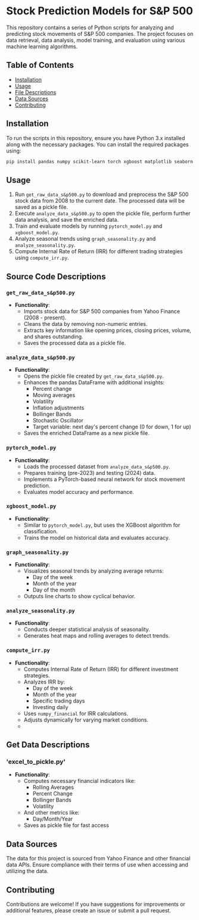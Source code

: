 # Stock Prediction Models for S&P 500

This repository contains a series of Python scripts for analyzing and predicting stock movements of S&P 500 companies. The project focuses on data retrieval, data analysis, model training, and evaluation using various machine learning algorithms.

## Table of Contents

- [Installation](#installation)
- [Usage](#usage)
- [File Descriptions](#file-descriptions)
- [Data Sources](#data-sources)
- [Contributing](#contributing)

## Installation

To run the scripts in this repository, ensure you have Python 3.x installed along with the necessary packages. You can install the required packages using:

```bash
pip install pandas numpy scikit-learn torch xgboost matplotlib seaborn numpy-financial yfinance
```

## Usage

1. Run `get_raw_data_s&p500.py` to download and preprocess the S&P 500 stock data from 2008 to the current date. The processed data will be saved as a pickle file.
2. Execute `analyze_data_s&p500.py` to open the pickle file, perform further data analysis, and save the enriched data.
3. Train and evaluate models by running `pytorch_model.py` and `xgboost_model.py`.
4. Analyze seasonal trends using `graph_seasonality.py` and `analyze_seasonality.py`.
5. Compute Internal Rate of Return (IRR) for different trading strategies using `compute_irr.py`.

## Source Code Descriptions

### `get_raw_data_s&p500.py`

- **Functionality**: 
  - Imports stock data for S&P 500 companies from Yahoo Finance (2008 - present).
  - Cleans the data by removing non-numeric entries.
  - Extracts key information like opening prices, closing prices, volume, and shares outstanding.
  - Saves the processed data as a pickle file.

### `analyze_data_s&p500.py`

- **Functionality**: 
  - Opens the pickle file created by `get_raw_data_s&p500.py`.
  - Enhances the pandas DataFrame with additional insights:
    - Percent change
    - Moving averages
    - Volatility
    - Inflation adjustments
    - Bollinger Bands
    - Stochastic Oscillator
    - Target variable: next day's percent change (0 for down, 1 for up)
  - Saves the enriched DataFrame as a new pickle file.

### `pytorch_model.py`

- **Functionality**: 
  - Loads the processed dataset from `analyze_data_s&p500.py`.
  - Prepares training (pre-2023) and testing (2024) data.
  - Implements a PyTorch-based neural network for stock movement prediction.
  - Evaluates model accuracy and performance.

### `xgboost_model.py`

- **Functionality**: 
  - Similar to `pytorch_model.py`, but uses the XGBoost algorithm for classification.
  - Trains the model on historical data and evaluates accuracy.

### `graph_seasonality.py`

- **Functionality**: 
  - Visualizes seasonal trends by analyzing average returns:
    - Day of the week
    - Month of the year
    - Day of the month
  - Outputs line charts to show cyclical behavior.

### `analyze_seasonality.py`

- **Functionality**: 
  - Conducts deeper statistical analysis of seasonality.
  - Generates heat maps and rolling averages to detect trends.

### `compute_irr.py`

- **Functionality**:
  - Computes Internal Rate of Return (IRR) for different investment strategies.
  - Analyzes IRR by:
    - Day of the week
    - Month of the year
    - Specific trading days
    - Investing daily
  - Uses `numpy_financial` for IRR calculations.
  - Adjusts dynamically for varying market conditions.
  - 
## Get Data Descriptions
### 'excel_to_pickle.py'

- **Functionality**:
  - Computes necessary financial indicators like:
    - Rolling Averages
    - Percent Change
    - Bollinger Bands
    - Volatility
  - And other metrics like:
    - Day/Month/Year
  - Saves as pickle file for fast access


## Data Sources

The data for this project is sourced from Yahoo Finance and other financial data APIs. Ensure compliance with their terms of use when accessing and utilizing the data.

## Contributing

Contributions are welcome! If you have suggestions for improvements or additional features, please create an issue or submit a pull request.

